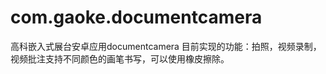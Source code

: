 com.gaoke.documentcamera
========================

高科嵌入式展台安卓应用documentcamera
目前实现的功能：拍照，视频录制，视频批注支持不同颜色的画笔书写，可以使用橡皮擦除。